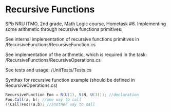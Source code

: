 Recursive Functions
===================

SPb NRU ITMO, 2nd grade, Math Logic course, Hometask #6.
Implementing some arithmetic through recursive functions primitives.

See internal implementation of recursive functions primitives in
/RecursiveFunctions/RecursiveFunction.cs

See implementation of the arithmetic, which is required in the task:
/RecursiveFunctions/RecursiveOperations.cs

See tests and usage:
/UnitTests/Tests.cs

Synthax for recursive function example (should be defined in RecursiveOperations.cs)
```csharp
RecursiveFunction Foo = R(U(1), S(N, U(3))); //declaration
Foo.Call(a, b); //one way to call
((Call)Foo)(a,b); //another way to call
```
